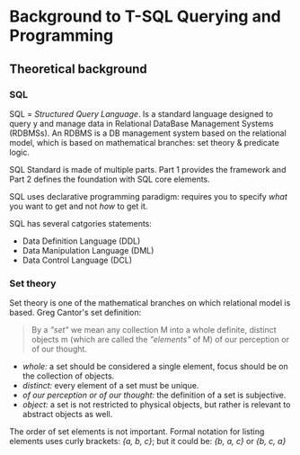 # Background to T-SQL Querying and Programming

## Theoretical background

### SQL

SQL = *Structured Query Language*.
Is a standard language designed to query y and manage data in Relational DataBase Management Systems (RDBMSs).
An RDBMS is a DB management system based on the relational model, which is based on mathematical branches: set theory & predicate logic.

SQL Standard is made of multiple parts. Part 1 provides the framework and Part 2 defines the foundation with SQL core elements.

SQL uses declarative programming paradigm: requires you to specify *what* you want to get and not *how* to get it.

SQL has several catgories statements:
- Data Definition Language (DDL)
- Data Manipulation Language (DML)
- Data Control Language (DCL)

### Set theory

Set theory is one of the mathematical branches on which relational model is based. Greg Cantor's set definition:

> By a *"set"* we mean any collection M into a whole definite, distinct objects m (which are called the *"elements"* of M) of our perception or of our thought.

- *whole:* a set should be considered a single element, focus should be on the collection of objects.
- *distinct:* every element of a set must be unique.
- *of our perception or of our thought:* the definition of a set is subjective.
- *object:* a set is not restricted to physical objects, but rather is relevant to abstract objects as well.

The order of set elements is not important. Formal notation for listing elements uses curly brackets: *{a, b, c}*; but it could be: *{b, a, c}* or *{b, c, a}*
